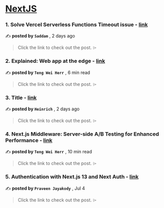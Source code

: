 
<h1><a href=https://medium.com/tag/nextjs/recommended target="_blank" rel="noopener noreferrer">NextJS</a></h1>
<h3>1. Solve Vercel Serverless Functions Timeout issue - <a href=https://medium.com/@sksaddy/solve-vercel-serverless-functions-timeout-issue-28504a637957?source=tag_recommended_feed---------0-84----------nextjs----------3fe52e98_a670_4a42_86dd_a02199811f7d------- target="_blank" rel="noopener noreferrer">link</a></h3>

✍️ **posted by `Saddam`** <date> , 2 days ago</date>

<blockquote>Click the link to check out the post. ⌲</blockquote>

<h3>2. Explained: Web app at the edge - <a href=https://medium.com/gitconnected/explained-web-app-at-the-edge-fb391985a0a5?source=tag_recommended_feed---------1-107----------nextjs----------3fe52e98_a670_4a42_86dd_a02199811f7d------- target="_blank" rel="noopener noreferrer">link</a></h3>

✍️ **posted by `Teng Wei Herr`** <date> , 6 min read</date>

<blockquote>Click the link to check out the post. ⌲</blockquote>

<h3>3. Title - <a href=https://medium.com/@hk86/title-4aed76f8802c?source=tag_recommended_feed---------2-84----------nextjs----------3fe52e98_a670_4a42_86dd_a02199811f7d------- target="_blank" rel="noopener noreferrer">link</a></h3>

✍️ **posted by `Heinrich`** <date> , 2 days ago</date>

<blockquote>Click the link to check out the post. ⌲</blockquote>

<h3>4. Next.js Middleware: Server-side A/B Testing for Enhanced Performance - <a href=https://medium.com/gitconnected/next-js-middleware-server-side-a-b-testing-for-enhanced-performance-f13ed0aa0b40?source=tag_recommended_feed---------3-107----------nextjs----------3fe52e98_a670_4a42_86dd_a02199811f7d------- target="_blank" rel="noopener noreferrer">link</a></h3>

✍️ **posted by `Teng Wei Herr`** <date> , 10 min read</date>

<blockquote>Click the link to check out the post. ⌲</blockquote>

<h3>5. Authentication with Next.js 13 and Next Auth - <a href=https://medium.com/ascentic-technology/authentication-with-next-js-13-and-next-auth-9c69d55d6bfd?source=tag_recommended_feed---------4-85----------nextjs----------3fe52e98_a670_4a42_86dd_a02199811f7d------- target="_blank" rel="noopener noreferrer">link</a></h3>

✍️ **posted by `Praveen Jayakody`** <date> , Jul 4</date>

<blockquote>Click the link to check out the post. ⌲</blockquote>

